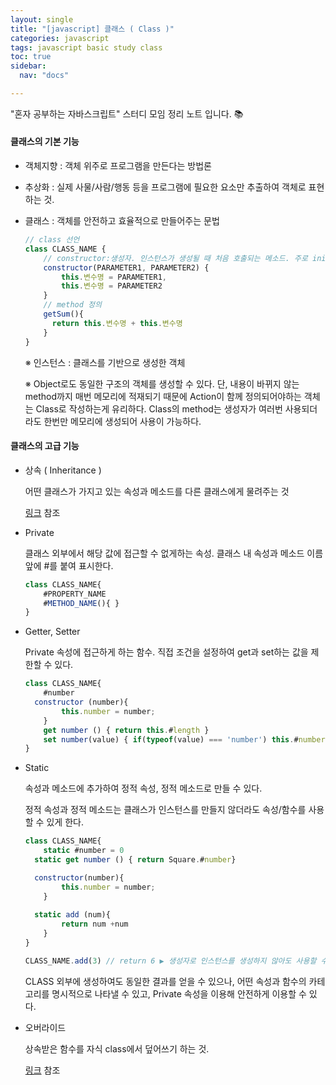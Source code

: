 ```yaml
---
layout: single
title: "[javascript] 클래스 ( Class )"
categories: javascript
tags: javascript basic study class
toc: true
sidebar:
  nav: "docs"

---
```


"혼자 공부하는 자바스크립트" 스터디 모임 정리 노트 입니다. 📚



#### 클래스의 기본 기능

- 객체지향 : 객체 위주로 프로그램을 만든다는 방법론

- 추상화 : 실제 사물/사람/행동 등을 프로그램에 필요한 요소만 추출하여 객체로 표현하는 것.

- 클래스 : 객체를 안전하고 효율적으로 만들어주는 문법

  ```javascript
  // class 선언
  class CLASS_NAME {
      // constructor:생성자. 인스턴스가 생성될 때 처음 호출되는 메소드. 주로 initialize를 담당한다.
      constructor(PARAMETER1, PARAMETER2) {
          this.변수명 = PARAMETER1,
          this.변수명 = PARAMETER2
      }
      // method 정의 
      getSum(){ 
  	    return this.변수명 + this.변수명
      }
  }
  ```

  ※ 인스턴스 : 클래스를 기반으로 생성한 객체

  ※ Object로도 동일한 구조의 객체를 생성할 수 있다. 단, 내용이 바뀌지 않는 method까지 매번 메모리에 적재되기 때문에 Action이 함께 정의되어야하는 객체는 Class로 작성하는게 유리하다. Class의 method는 생성자가 여러번 사용되더라도 한번만 메모리에 생성되어 사용이 가능하다.

  

  

#### 클래스의 고급 기능

- 상속 ( Inheritance )

  어떤 클래스가 가지고 있는 속성과 메소드를 다른 클래스에게 물려주는 것 

  [링크](/JS02) 참조 

  

- Private 

  클래스 외부에서 해당 값에 접근할 수 없게하는 속성. 클래스 내 속성과 메소드 이름 앞에 #를 붙여 표시한다.

  ```javascript
  class CLASS_NAME{
      #PROPERTY_NAME
      #METHOD_NAME(){ }
  }
  ```

  

- Getter, Setter

  Private 속성에 접근하게 하는 함수. 직접 조건을 설정하여 get과 set하는 값을 제한할 수 있다.

  ```javascript
  class CLASS_NAME{
      #number
  	constructor (number){
          this.number = number;
      }
      get number () { return this.#length }
      set number(value) { if(typeof(value) === 'number') this.#number = value }
  }
  ```

  

- Static

  속성과 메소드에 추가하여 정적 속성, 정적 메소드로 만들 수 있다.

  정적 속성과 정적 메소드는 클래스가 인스턴스를 만들지 않더라도 속성/함수를 사용할 수 있게 한다.

  ```javascript
  class CLASS_NAME{
      static #number = 0
  	static get number () { return Square.#number}
  
  	constructor(number){
          this.number = number;
      }
      
  	static add (num){
          return num +num
      }
  }
  
  CLASS_NAME.add(3)	// return 6 ▶ 생성자로 인스턴스를 생성하지 않아도 사용할 수 있다 ! 
  ```

  CLASS 외부에 생성하여도 동일한 결과를 얻을 수 있으나, 어떤 속성과 함수의 카테고리를 명시적으로 나타낼 수 있고, Private 속성을 이용해 안전하게 이용할 수 있다.

  

- 오버라이드

  상속받은 함수를 자식 class에서 덮어쓰기 하는 것.

  [링크](/JS02) 참조 
